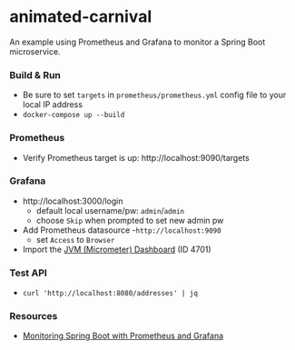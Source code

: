# animated-carnival
An example using Prometheus and Grafana to monitor a Spring Boot microservice.

### Build & Run
- Be sure to set `targets` in `prometheus/prometheus.yml` config file to your local IP address
- `docker-compose up --build`

### Prometheus
- Verify Prometheus target is up: http://localhost:9090/targets

### Grafana
- http://localhost:3000/login
    - default local username/pw: `admin`/`admin`
    - choose `Skip` when prompted to set new admin pw
- Add Prometheus datasource
    -`http://localhost:9090` 
    - set `Access` to `Browser` 
- Import the [JVM (Micrometer) Dashboard](https://grafana.com/grafana/dashboards/4701) (ID 4701)

### Test API
- `curl 'http://localhost:8080/addresses' | jq`

### Resources
- [Monitoring Spring Boot with Prometheus and Grafana](https://ordina-jworks.github.io/monitoring/2020/11/16/monitoring-spring-prometheus-grafana.html)